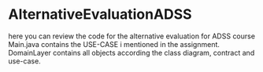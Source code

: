 # AlternativeEvaluationADSS
here you can review the code for the alternative evaluation for ADSS course
Main.java contains the USE-CASE i mentioned in the assignment.
DomainLayer contains all objects according the class diagram, contract and use-case.
